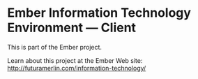 # Ember Information Technology Environment — Client

This is part of the Ember project.

Learn about this project at the Ember Web site: http://futuramerlin.com/information-technology/
